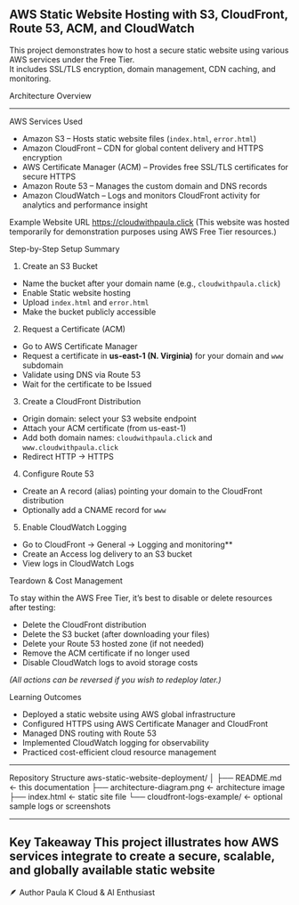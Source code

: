 AWS Static Website Hosting with S3, CloudFront, Route 53, ACM, and CloudWatch
---
This project demonstrates how to host a secure static website using various AWS services under the Free Tier.  
It includes SSL/TLS encryption, domain management, CDN caching, and  monitoring.

Architecture Overview

---
AWS Services Used
- Amazon S3 – Hosts static website files (`index.html`, `error.html`)
- Amazon CloudFront – CDN for global content delivery and HTTPS encryption
- AWS Certificate Manager (ACM) – Provides free SSL/TLS certificates for secure HTTPS
- Amazon Route 53 – Manages the custom domain and DNS records
- Amazon CloudWatch – Logs and monitors CloudFront activity for analytics and performance insight

 Example Website URL
https://cloudwithpaula.click 
(This website was hosted temporarily for demonstration purposes using AWS Free Tier resources.)

Step-by-Step Setup Summary
1. Create an S3 Bucket
- Name the bucket after your domain name (e.g., `cloudwithpaula.click`)
- Enable Static website hosting
- Upload `index.html` and `error.html`
- Make the bucket publicly accessible

2. Request a Certificate (ACM)
- Go to AWS Certificate Manager
- Request a certificate in **us-east-1 (N. Virginia)** for your domain and `www` subdomain
- Validate using DNS via Route 53
- Wait for the certificate to be Issued

3. Create a CloudFront Distribution
- Origin domain: select your S3 website endpoint
- Attach your ACM certificate (from us-east-1)
- Add both domain names: `cloudwithpaula.click` and `www.cloudwithpaula.click`
- Redirect HTTP → HTTPS

4. Configure Route 53
- Create an A record (alias) pointing your domain to the CloudFront distribution
- Optionally add a CNAME record for `www`

5. Enable CloudWatch Logging
- Go to CloudFront → General → Logging and monitoring**
- Create an Access log delivery to an S3 bucket
- View logs in CloudWatch Logs

 Teardown & Cost Management

To stay within the AWS Free Tier, it’s best to disable or delete resources after testing:
- Delete the CloudFront distribution
- Delete the S3 bucket (after downloading your files)
- Delete your Route 53 hosted zone (if not needed)
- Remove the ACM certificate if no longer used
- Disable CloudWatch logs to avoid storage costs

*(All actions can be reversed if you wish to redeploy later.)*

Learning Outcomes

- Deployed a static website using AWS global infrastructure  
- Configured HTTPS using AWS Certificate Manager and CloudFront  
- Managed DNS routing with Route 53  
- Implemented CloudWatch logging for observability  
- Practiced cost-efficient cloud resource management  
---
 Repository Structure
aws-static-website-deployment/
│
├── README.md ← this documentation
├── architecture-diagram.png ← architecture image
├── index.html ← static site file
└── cloudfront-logs-example/ ← optional sample logs or screenshots

---
Key Takeaway
This project illustrates how AWS services integrate to create a secure, scalable, and globally available static website 
---
🪶 Author
Paula K
Cloud & AI Enthusiast


